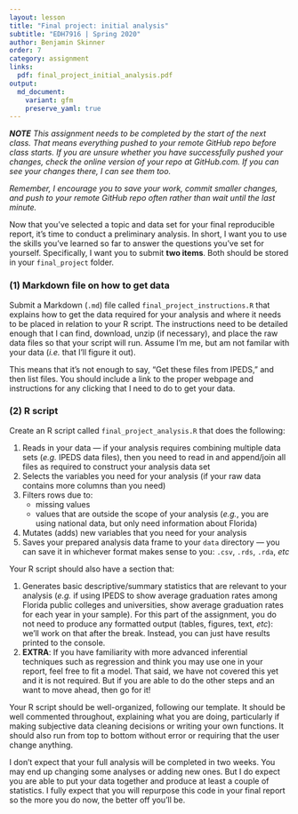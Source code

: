 ```yaml
---
layout: lesson
title: "Final project: initial analysis"
subtitle: "EDH7916 | Spring 2020"
author: Benjamin Skinner
order: 7
category: assignment
links:
  pdf: final_project_initial_analysis.pdf
output:
  md_document:
    variant: gfm
    preserve_yaml: true
---
```


***NOTE** This assignment needs to be completed by the start of the next
class. That means everything pushed to your remote GitHub repo before
class starts. If you are unsure whether you have successfully pushed
your changes, check the online version of your repo at GitHub.com. If
you can see your changes there, I can see them too.*

*Remember, I encourage you to save your work, commit smaller changes,
and push to your remote GitHub repo often rather than wait until the
last minute.*

Now that you’ve selected a topic and data set for your final
reproducible report, it’s time to conduct a preliminary analysis. In
short, I want you to use the skills you’ve learned so far to answer the
questions you’ve set for yourself. Specifically, I want you to submit
**two items**. Both should be stored in your `final_project` folder.

### (1) Markdown file on how to get data

Submit a Markdown (`.md`) file called `final_project_instructions.R`
that explains how to get the data required for your analysis and where
it needs to be placed in relation to your R script. The instructions
need to be detailed enough that I can find, download, unzip (if
necessary), and place the raw data files so that your script will run.
Assume I’m me, but am not familar with your data (*i.e.* that I’ll
figure it out).

This means that it’s not enough to say, “Get these files from IPEDS,”
and then list files. You should include a link to the proper webpage and
instructions for any clicking that I need to do to get your data.

### (2) R script

Create an R script called `final_project_analysis.R` that does the
following:

1.  Reads in your data — if your analysis requires combining multiple
    data sets (*e.g.* IPEDS data files), then you need to read in and
    append/join all files as required to construct your analysis data
    set
2.  Selects the variables you need for your analysis (if your raw data
    contains more columns than you need)
3.  Filters rows due to:
      - missing values
      - values that are outside the scope of your analysis (*e.g.*, you
        are using national data, but only need information about
        Florida)
4.  Mutates (adds) new variables that you need for your analysis
5.  Saves your prepared analysis data frame to your `data` directory —
    you can save it in whichever format makes sense to you: `.csv`,
    `.rds`, `.rda`, *etc*

Your R script should also have a section that:

1.  Generates basic descriptive/summary statistics that are relevant to
    your analysis (*e.g.* if using IPEDS to show average graduation
    rates among Florida public colleges and universities, show average
    graduation rates for each year in your sample). For this part of the
    assignment, you do not need to produce any formatted output (tables,
    figures, text, *etc*): we’ll work on that after the break. Instead,
    you can just have results printed to the console.
2.  **EXTRA**: If you have familiarity with more advanced inferential
    techniques such as regression and think you may use one in your
    report, feel free to fit a model. That said, we have not covered
    this yet and it is not required. But if you are able to do the other
    steps and an want to move ahead, then go for it\!

Your R script should be well-organized, following our template. It
should be well commented throughout, explaining what you are doing,
particularly if making subjective data cleaning decisions or writing
your own functions. It should also run from top to bottom without error
or requiring that the user change anything.

I don’t expect that your full analysis will be completed in two weeks.
You may end up changing some analyses or adding new ones. But I do
expect you are able to put your data together and produce at least a
couple of statistics. I fully expect that you will repurpose this code
in your final report so the more you do now, the better off you’ll be.

